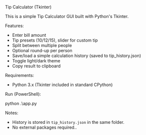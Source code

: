 Tip Calculator (Tkinter)

This is a simple Tip Calculator GUI built with Python's Tkinter.

Features:
- Enter bill amount
- Tip presets (10/12/15), slider for custom tip
- Split between multiple people
- Optional round-up per person
- Save/load a simple calculation history (saved to tip_history.json)
- Toggle light/dark theme
- Copy result to clipboard

Requirements:
- Python 3.x (Tkinter included in standard CPython)

Run (PowerShell):

python .\app.py

Notes:
- History is stored in `tip_history.json` in the same folder.
- No external packages required..



